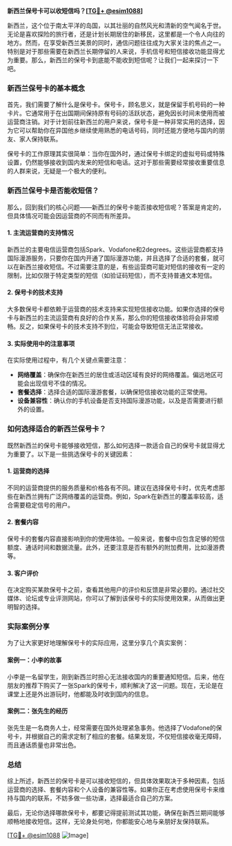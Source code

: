 **新西兰保号卡可以收短信吗？[[TG💪+ @esim1088](https://t.me/s/esim1088)]**

新西兰，这个位于南太平洋的岛国，以其壮丽的自然风光和清新的空气闻名于世。无论是喜欢探险的旅行者，还是计划长期居住的新移民，这里都是一个令人向往的地方。然而，在享受新西兰美景的同时，通信问题往往成为大家关注的焦点之一。特别是对于那些需要在新西兰长期停留的人来说，手机信号和短信接收功能显得尤为重要。那么，新西兰的保号卡到底能不能收到短信呢？让我们一起来探讨一下吧。

### 新西兰保号卡的基本概念

首先，我们需要了解什么是保号卡。保号卡，顾名思义，就是保留手机号码的一种卡片。它通常用于在出国期间保持原有号码的活跃状态，避免因长时间未使用而被运营商注销。对于计划前往新西兰的用户来说，保号卡是一种非常实用的选择，因为它可以帮助你在异国他乡继续使用熟悉的电话号码，同时还能方便地与国内的朋友、家人保持联系。

保号卡的工作原理其实很简单：当你在国外时，通过保号卡绑定的虚拟号码或特殊设置，仍然能够接收到国内发来的短信和电话。这对于那些需要经常接收重要信息的人群来说，无疑是一个极大的便利。

### 新西兰保号卡是否能收短信？

那么，回到我们的核心问题——新西兰的保号卡能否接收短信呢？答案是肯定的，但具体情况可能会因运营商的不同而有所差异。

#### 1. **主流运营商的支持情况**
新西兰的主要电信运营商包括Spark、Vodafone和2degrees。这些运营商都支持国际漫游服务，只要你在国内开通了国际漫游功能，并且选择了合适的套餐，就可以在新西兰接收短信。不过需要注意的是，有些运营商可能对短信的接收有一定的限制，比如仅限于特定类型的短信（如验证码短信），而不支持普通文本短信。

#### 2. **保号卡的技术支持**
大多数保号卡都依赖于运营商的技术支持来实现短信接收功能。如果你选择的保号卡与新西兰的主流运营商有良好的合作关系，那么你的短信接收体验将会非常顺畅。反之，如果保号卡的技术支持不到位，可能会导致短信无法正常接收。

#### 3. **实际使用中的注意事项**
在实际使用过程中，有几个关键点需要注意：
- **网络覆盖**：确保你在新西兰的居住或活动区域有良好的网络覆盖。偏远地区可能会出现信号不佳的情况。
- **套餐选择**：选择合适的国际漫游套餐，以确保短信接收功能的正常使用。
- **设备兼容性**：确认你的手机设备是否支持国际漫游功能，以及是否需要进行额外的设置。

### 如何选择适合的新西兰保号卡？

既然新西兰的保号卡能够接收短信，那么如何选择一款适合自己的保号卡就显得尤为重要了。以下是一些挑选保号卡的关键因素：

#### 1. **运营商的选择**
不同的运营商提供的服务质量和价格各有不同。建议在选择保号卡时，优先考虑那些在新西兰拥有广泛网络覆盖的运营商。例如，Spark在新西兰的覆盖率较高，适合需要稳定信号的用户。

#### 2. **套餐内容**
保号卡的套餐内容直接影响到你的使用体验。一般来说，套餐中应包含足够的短信额度、通话时间和数据流量。此外，还要注意是否有额外的附加费用，比如漫游费等。

#### 3. **客户评价**
在决定购买某款保号卡之前，查看其他用户的评价和反馈是非常必要的。通过社交媒体、论坛或专业评测网站，你可以了解到该保号卡的实际使用效果，从而做出更明智的选择。

### 实际案例分享

为了让大家更好地理解保号卡的实际应用，这里分享几个真实案例：

#### 案例一：小李的故事
小李是一名留学生，刚到新西兰时担心无法接收国内的重要通知短信。后来，他在朋友的推荐下购买了一张Spark的保号卡，顺利解决了这一问题。现在，无论是在课堂上还是外出游玩时，他都能及时收到国内的信息。

#### 案例二：张先生的经历
张先生是一名商务人士，经常需要在国外处理紧急事务。他选择了Vodafone的保号卡，并根据自己的需求定制了相应的套餐。结果发现，不仅短信接收毫无障碍，而且通话质量也非常出色。

### 总结

综上所述，新西兰的保号卡是可以接收短信的，但具体效果取决于多种因素，包括运营商的选择、套餐内容和个人设备的兼容性等。如果你正在考虑使用保号卡来维持与国内的联系，不妨多做一些功课，选择最适合自己的方案。

最后，无论你选择哪款保号卡，都要记得提前测试其功能，确保在新西兰期间能够顺畅地接收短信。这样，无论身处何地，你都能安心地与亲朋好友保持联系。

[[TG💪+ @esim1088](https://t.me/s/esim1088) ![Image](https://i.postimg.cc/4NQfJmqS/Snipaste-2025-05-13-00-14-12.png)]